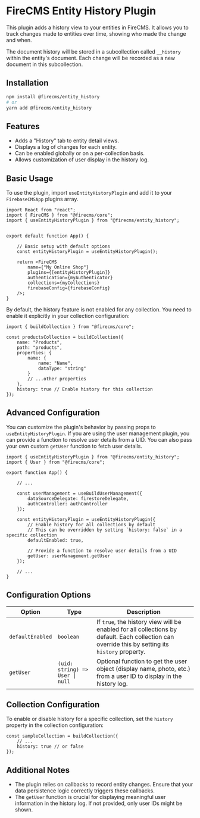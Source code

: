 # FireCMS Entity History Plugin

This plugin adds a history view to your entities in FireCMS. It allows you to track changes made to entities over time,
showing who made the change and when.

The document history will be stored in a subcollection called `__history` within the entity's document.
Each change will be recorded as a new document in this subcollection. 

## Installation

```bash
npm install @firecms/entity_history
# or
yarn add @firecms/entity_history
```

## Features

- Adds a "History" tab to entity detail views.
- Displays a log of changes for each entity.
- Can be enabled globally or on a per-collection basis.
- Allows customization of user display in the history log.

## Basic Usage

To use the plugin, import `useEntityHistoryPlugin` and add it to your `FirebaseCMSApp` plugins array.

```tsx
import React from "react";
import { FireCMS } from "@firecms/core";
import { useEntityHistoryPlugin } from "@firecms/entity_history";


export default function App() {

    // Basic setup with default options
    const entityHistoryPlugin = useEntityHistoryPlugin();

    return <FireCMS
        name={"My Online Shop"}
        plugins={[entityHistoryPlugin]}
        authentication={myAuthenticator}
        collections={myCollections}
        firebaseConfig={firebaseConfig}
    />;
}
```

By default, the history feature is not enabled for any collection. You need to enable it explicitly in your collection
configuration:

```tsx
import { buildCollection } from "@firecms/core";

const productsCollection = buildCollection({
    name: "Products",
    path: "products",
    properties: {
        name: {
            name: "Name",
            dataType: "string"
        }
        // ...other properties
    },
    history: true // Enable history for this collection
});
```

## Advanced Configuration

You can customize the plugin's behavior by passing props to `useEntityHistoryPlugin`.
If you are using the user management plugin, you can provide a function to resolve user details from a UID.
You can also pass your own custom `getUser` function to fetch user details.

```tsx
import { useEntityHistoryPlugin } from "@firecms/entity_history";
import { User } from "@firecms/core";

export function App() {

    // ...

    const userManagement = useBuildUserManagement({
        dataSourceDelegate: firestoreDelegate,
        authController: authController
    });

    const entityHistoryPlugin = useEntityHistoryPlugin({
        // Enable history for all collections by default
        // This can be overridden by setting `history: false` in a specific collection
        defaultEnabled: true,
    
        // Provide a function to resolve user details from a UID
        getUser: userManagement.getUser
    });
    
    // ...
}
```

## Configuration Options

| Option           | Type                            | Description                                                                                                                                      |
|------------------|---------------------------------|--------------------------------------------------------------------------------------------------------------------------------------------------|
| `defaultEnabled` | `boolean`                       | If `true`, the history view will be enabled for all collections by default. Each collection can override this by setting its `history` property. |
| `getUser`        | `(uid: string) => User \| null` | Optional function to get the user object (display name, photo, etc.) from a user ID to display in the history log.                               |

## Collection Configuration

To enable or disable history for a specific collection, set the `history` property in the collection configuration:

```tsx
const sampleCollection = buildCollection({
    // ...
    history: true // or false
});
```

## Additional Notes

- The plugin relies on callbacks to record entity changes. Ensure that your data persistence logic correctly triggers
  these callbacks.
- The `getUser` function is crucial for displaying meaningful user information in the history log. If not provided, only
  user IDs might be shown.
